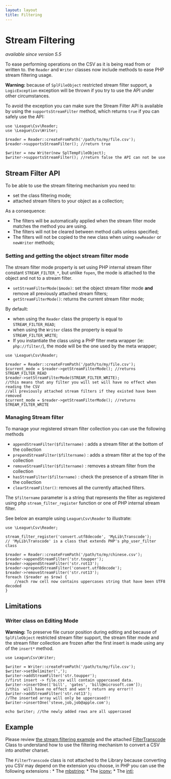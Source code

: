 ```yaml
---
layout: layout
title: Filtering
---
```


# Stream Filtering

*available since version 5.5*

To ease performing operations on the CSV as it is being read from or written to. the `Reader` and `Writer` classes now include methods to ease PHP stream filtering usage.

<p class="message-warning"><strong>Warning:</strong> because of <code>SplFileObject</code> restricted stream filter support, a <code>LogicException</code> exception will be thrown if you try to use the API under other circumstances.</p>

To avoid the exception you can make sure the Stream Filter API is available by using the `supportsStreamFilter` method, which returns `true` if you can safely use the API:

~~~.language-php
use \League\Csv\Reader;
use \League\Csv\Writer;

$reader = Reader::createFromPath('/path/to/my/file.csv');
$reader->supportsStreamFilter(); //return true

$writer = new Writer(new SplTempFileObject);
$writer->supportsStreamFilter(); //return false the API can not be use
~~~

## Stream Filter API

To be able to use the stream filtering mechanism you need to:

* set the class filtering mode;
* attached stream filters to your object as a collection;

As a consequence:

* The filters will be automatically applied when the stream filter mode matches the method you are using.
* The filters will not be cleared between method calls unless specified;
* The filters will not be copied to the new class when using `newReader` or `newWriter` methods;

### Setting and getting the object stream filter mode

The stream filter mode property is set using PHP internal stream filter constant `STREAM_FILTER_*`, but unlike `fopen`, the mode is attached to the object and not to a stream filter.

* `setStreamFilterMode($mode)`: set the object stream filter mode **and** remove all previously attached stream filters;
* `getStreamFilterMode()`: returns the current stream filter mode;

By default:

- when using the `Reader` class the property is equal to `STREAM_FILTER_READ`;
- when using the `Writer` class the property is equal to `STREAM_FILTER_WRITE`;
- If you instantiate the class using a PHP filter meta wrapper (ie: `php://filter/`), the mode will be the one used by the meta wrapper;

~~~.language-php
use \League\Csv\Reader;

$reader = Reader::createFromPath('/path/to/my/file.csv');
$current_mode = $reader->getStreamFilterMode(); //returns STREAM_FILTER_READ
$reader->setStreamFilterMode(STREAM_FILTER_WRITE);
//this means that any filter you will set will have no effect when reading the CSV
//all previously attached stream filters if they existed have been removed
$current_mode = $reader->getStreamFilterMode(); //returns STREAM_FILTER_WRITE
~~~

### Managing Stream filter

To manage your registered stream filter collection you can use the following methods

- `appendStreamFilter($filtername)` : adds a stream filter at the bottom of the collection
- `prependStreamFilter($filtername)` : adds a stream filter at the top of the collection
- `removeStreamFilter($filtername)` : removes a stream filter from the collection
- `hasStreamFilter($filtername)` : check the presence of a stream filter in the collection
- `clearStreamFilter()`: removes all the currently attached filters.

The `$filtername` parameter is a string that represents the filter as registered using php `stream_filter_register` function or one of PHP internal stream filter.

See below an example using `League\Csv\Reader` to illustrate:

~~~.language-php
use \League\Csv\Reader;

stream_filter_register('convert.utf8decode', 'MyLib\Transcode');
// 'MyLib\Transcode' is a class that extends PHP's php_user_filter class

$reader = Reader::createFromPath('/path/to/my/chinese.csv');
$reader->appendStreamFilter('str.toupper');
$reader->appendStreamFilter('str.rot13');
$reader->prependStreamFilter('convert.utf8decode');
$reader->removeStreamFilter('str.rot13');
foreach ($reader as $row) {
	//each row cell now contains uppercases string that have been UTF8 decoded
}
~~~

## Limitations

### Writer class on Editing Mode

<p class="message-warning"><strong>Warning:</strong> To preserve file cursor position during editing and because of <code>SplFileObject</code> restricted stream filter support, the stream filter mode and the stream filter collection are frozen after the first insert is made using any of the <code>insert*</code> method.</p>

~~~.language-php
use League\Csv\Writer;

$writer = Writer::createFromPath('/path/to/my/file.csv');
$writer->setDelimiter(',');
$writer->addStreamFilter('str.toupper');
//first insert -> file.csv will contain uppercased data.
$writer->insertOne(['bill', 'gates', 'bill@microsoft.com']);
//this  will have no effect and won't return any error!!
$writer->addStreamFilter('str.rot13');
//The inserted array will only be uppercased!!
$writer->insertOne('steve,job,job@apple.com');

echo $writer; //the newly added rows are all uppercased
~~~

## Example

Please review [the stream filtering example](https://github.com/thephpleague/csv/blob/master/examples/stream.php) and the attached [FilterTranscode](https://github.com/thephpleague/csv/blob/master/examples/lib/FilterTranscode.php) Class to understand how to use the filtering mechanism to convert a CSV into another charset. 

The `FilterTranscode` class is not attached to the Library because converting you CSV may depend on the extension you choose, in PHP you can use the following extensions : 
    * The [mbstring](http://php.net/mbstring);
    * The [iconv](http://php.net/iconv);
    * The [intl](http://php.net/intl);